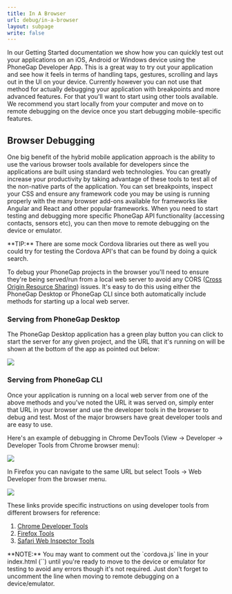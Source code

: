 ```yaml
---
title: In A Browser
url: debug/in-a-browser
layout: subpage
write: false
---
```


In our Getting Started documentation we show how you can quickly test out your applications on an iOS, Android or Windows device using the PhoneGap Developer App. This is a great way to try out your application and see how it feels in terms of handling taps, gestures, scrolling and lays out in the UI on your device. Currently however you can not use that method for actually debugging your application with breakpoints and more advanced features. For that you'll want to start using other tools available. We recommend you start locally from your computer and move on to remote debugging on the device once you start debugging mobile-specific features.

## Browser Debugging

One big benefit of the hybrid mobile application approach is the ability to use the various browser tools available for developers since the applications are built using standard web technologies. You can greatly increase your productivity by taking advantage of these tools to test all of the non-native parts of the application.  You can set breakpoints, inspect your CSS and ensure any framework code you may be using is running properly with the many browser add-ons available for frameworks like Angular and React and other popular frameworks.  When you need to start testing and debugging more specific PhoneGap API functionality (accessing contacts, sensors etc), you can then move to remote debugging on the device or emulator.

<div class="alert--tip">**TIP:** There are some mock Cordova libraries out there as well you could try for testing the Cordova API's that can be found by doing a quick search. </div>

To debug your PhoneGap projects in the browser you'll need to ensure they're being served/run from a local web server to avoid any CORS ([Cross Origin Resource Sharing](http://www.w3.org/TR/cors/issues)) issues. It's easy to do this using either the PhoneGap Desktop or PhoneGap CLI since both automatically include methods for starting up a local web server.

### Serving from PhoneGap Desktop

The PhoneGap Desktop application has a green play button you can click to start the server for any given project, and the URL that it's running on will be shown at the bottom of the app as pointed out below:

![](/images/desktop-app-run.png)

### Serving from PhoneGap CLI

Once your application is running on a local web server from one of the above methods and you've noted the URL it was served on, simply enter that URL in your browser and use the developer tools in the browser to debug and test. Most of the major browsers have great developer tools and are easy to use.

Here's an example of debugging in Chrome DevTools (View -> Developer -> Developer Tools from Chrome browser menu):

![](/images/browser-debug-chrome.png)

In Firefox you can navigate to the same URL but select Tools -> Web Developer from the browser menu.

![](/images/browser-firefox-debug.png)

These links provide specific instructions on using developer tools from different browsers for reference:

1. [Chrome Developer Tools](https://developer.chrome.com/devtools)
1. [Firefox Tools](https://developer.mozilla.org/en-US/docs/Tools)
1. [Safari Web Inspector Tools](https://developer.apple.com/library/safari/documentation/AppleApplications/Conceptual/Safari_Developer_Guide/Introduction/Introduction.html)

<div class="alert--warning">**NOTE:** You may want to comment out the `cordova.js` line in your index.html (`<script src="cordova.js"></script>`) until you're ready to move to the device or emulator for testing to avoid any errors though it's not required.  Just don't forget to uncomment the line when moving to remote debugging on a device/emulator.</div>
